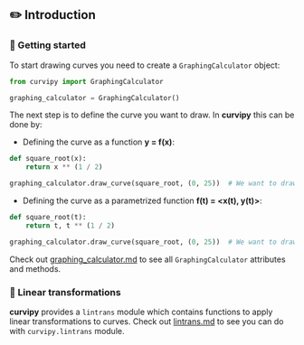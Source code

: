 ## :pencil2: Introduction


### :pushpin: Getting started
To start drawing curves you need to create a ```GraphingCalculator``` object:

```python
from curvipy import GraphingCalculator

graphing_calculator = GraphingCalculator()
```

The next step is to define the curve you want to draw. In **curvipy** this can be done by:

- Defining the curve as a function **y = f(x)**: 
  
```python
def square_root(x):
    return x ** (1 / 2)

graphing_calculator.draw_curve(square_root, (0, 25))  # We want to draw the function from x = 0 to x = 25
```

- Defining the curve as a parametrized function **f(t) = <x(t), y(t)>**: 

```python
def square_root(t):
    return t, t ** (1 / 2)

graphing_calculator.draw_curve(square_root, (0, 25))  # We want to draw the curve from t = 0 to t = 25
```

Check out [graphing_calculator.md](./graphing_calculator.md) to see all ```GraphingCalculator``` attributes and methods.


### :pushpin: Linear transformations

**curvipy** provides a ```lintrans``` module which contains functions to apply linear transformations to curves.
Check out [lintrans.md](./lintrans.md) to see you can do with ```curvipy.lintrans``` module.